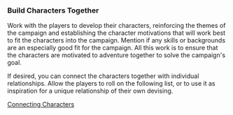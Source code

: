 ### Build Characters Together

Work with the players to develop their characters, reinforcing the themes of the campaign and establishing the character motivations that will work best to fit the characters into the campaign.
Mention if any skills or backgrounds are an especially good fit for the campaign.
All this work is to ensure that the characters are motivated to adventure together to solve the campaign's goal.

If desired, you can connect the characters together with individual relationships.
Allow the players to roll on the following list, or to use it as inspiration for a unique relationship of their own devising.

[Connecting Characters](./Characters_Connecting.md)
